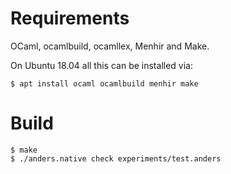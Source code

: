 # Requirements

OCaml, ocamlbuild, ocamllex, Menhir and Make.

On Ubuntu 18.04 all this can be installed via:

```shell
$ apt install ocaml ocamlbuild menhir make
```

# Build

```shell
$ make
$ ./anders.native check experiments/test.anders
```
